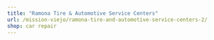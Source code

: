 ```yaml
---
title: "Ramona Tire & Automotive Service Centers"
url: /mission-viejo/ramona-tire-and-automotive-service-centers-2/
shop: car repair
---
```

